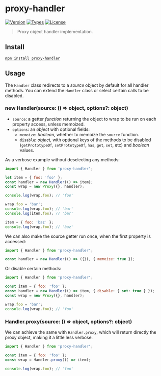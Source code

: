 # proxy-handler

[![Version](https://img.shields.io/npm/v/proxy-handler.svg)](https://www.npmjs.com/package/proxy-handler)
[![Types](https://img.shields.io/npm/types/proxy-handler.svg)](https://www.npmjs.com/package/proxy-handler)
[![License](https://img.shields.io/github/license/rafamel/utils.svg)](https://github.com/rafamel/utils/blob/master/LICENSE)

> Proxy object handler implementation.

## Install

[`npm install proxy-handler`](https://www.npmjs.com/package/proxy-handler)

## Usage

The `Handler` class redirects to a *source* object by default for all handler methods. You can extend the `Handler` class or select certain calls to be disabled.

### new Handler(source: () => object, options?: object)

* `source`: a getter *function* returning the object to wrap to be run on each property access, unless memoized.
* `options`: an *object* with optional fields:
  * `memoize`: *boolean,* whether to memoize the `source` function.
  * `disable`: *object,* with optional keys of the methods to be disabled (`getPrototypeOf`, `setPrototypeOf`, `has`, `get`, `set`, etc) and *boolean* values.

As a verbose example without deselecting any methods:

```javascript
import { Handler } from 'proxy-handler';

let item = { foo: 'foo' };
const handler = new Handler(() => item);
const wrap = new Proxy({}, handler);

console.log(wrap.foo); // 'foo'

wrap.foo = 'bar';
console.log(wrap.foo); // 'bar'
console.log(item.foo); // 'bar'

item = { foo: 'baz' };
console.log(wrap.foo); // 'baz'
```

We can also make the source getter run once, when the first property is accessed:

```javascript
import { Handler } from 'proxy-handler';

const handler = new Handler(() => ({}), { memoize: true });
```

Or disable certain methods:

```javascript
import { Handler } from 'proxy-handler';

const item = { foo: 'foo' };
const handler = new Handler(() => item, { disable: { set: true } });
const wrap = new Proxy({}, handler);

wrap.foo = 'bar';
console.log(wrap.foo); // 'foo'
```

### Handler.proxy(source: () => object, options?: object)

We can achieve the same with `Handler.proxy`, which will return directly the proxy object, making it a little less verbose.

```javascript
import { Handler } from 'proxy-handler';

const item = { foo: 'foo' };
const wrap = Handler.proxy(() => item);

console.log(wrap.foo); // 'foo'
```
